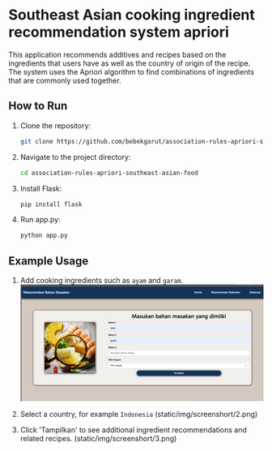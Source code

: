 # Southeast Asian cooking ingredient recommendation system apriori

This application recommends additives and recipes based on the ingredients that users have as well as the country of origin of the recipe. The system uses the Apriori algorithm to find combinations of ingredients that are commonly used together.

## How to Run

1. Clone the repository:
   ```bash
   git clone https://github.com/bebekgarut/association-rules-apriori-southeast-asian-food.git
   ```
2. Navigate to the project directory:
   ```bash
   cd association-rules-apriori-southeast-asian-food
   ```
3. Install Flask:
   ```bash
   pip install flask
   ```
4. Run app.py:
   ```bash
   python app.py
   ```

## Example Usage

1. Add cooking ingredients such as `ayam` and `garam`.
   ![picture 1](static/img/screenshort/1.png)

2. Select a country, for example `Indonesia`
   (static/img/screenshort/2.png)

3. Click 'Tampilkan' to see additional ingredient recommendations and related recipes.
   (static/img/screenshort/3.png)
